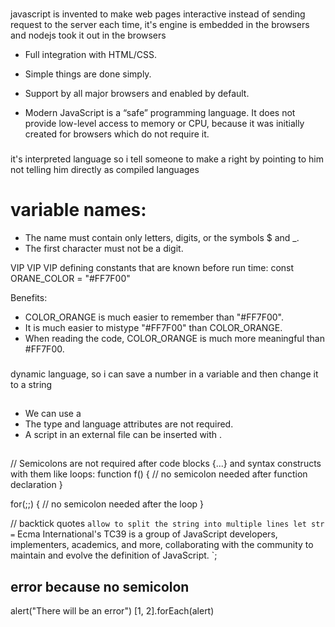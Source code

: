 ###

javascript is invented to make web pages interactive instead of sending request to the server each time, it's engine is embedded in the browsers and nodejs took it out in the browsers

- Full integration with HTML/CSS.
- Simple things are done simply.
- Support by all major browsers and enabled by default.

- Modern JavaScript is a “safe” programming language. It does not provide low-level access to memory or CPU, because it was initially created for browsers which do not require it.

###

it's interpreted language so i tell someone to make a right by pointing to him not telling him directly as compiled languages

# variable names:

- The name must contain only letters, digits, or the symbols \$ and \_.
- The first character must not be a digit.

VIP VIP VIP defining constants that are known before run time:
const ORANE_COLOR = "#FF7F00"

Benefits:

- COLOR_ORANGE is much easier to remember than "#FF7F00".
- It is much easier to mistype "#FF7F00" than COLOR_ORANGE.
- When reading the code, COLOR_ORANGE is much more meaningful than #FF7F00.

###

dynamic language, so i can save a number in a variable and then change it to a string

##

- We can use a <script> tag to add JavaScript code to a page. </script>
- The type and language attributes are not required.
- A script in an external file can be inserted with <script src="path/to/script.js"></script>.

##

// Semicolons are not required after code blocks {...} and syntax constructs with them like loops:
function f() {
// no semicolon needed after function declaration
}

for(;;) {
// no semicolon needed after the loop
}

// backtick quotes `allow to split the string into multiple lines let str =`
Ecma International's TC39 is a group of JavaScript developers,
implementers, academics, and more, collaborating with the community
to maintain and evolve the definition of JavaScript.
`;

## error because no semicolon

alert("There will be an error")
[1, 2].forEach(alert)
